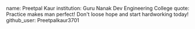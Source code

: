 name: Preetpal Kaur
institution: Guru Nanak Dev Engineering College
quote: Practice makes man perfect! Don't loose hope and start hardworking today!
github_user: Preetpalkaur3701